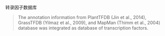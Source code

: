 转录因子数据库

> The annotation information from PlantTFDB (Jin et al., 2014), GrassTFDB (Yilmaz et al., 2009), and
> MapMan (Thimm et al., 2004) database was integrated as database of transcription factors.   